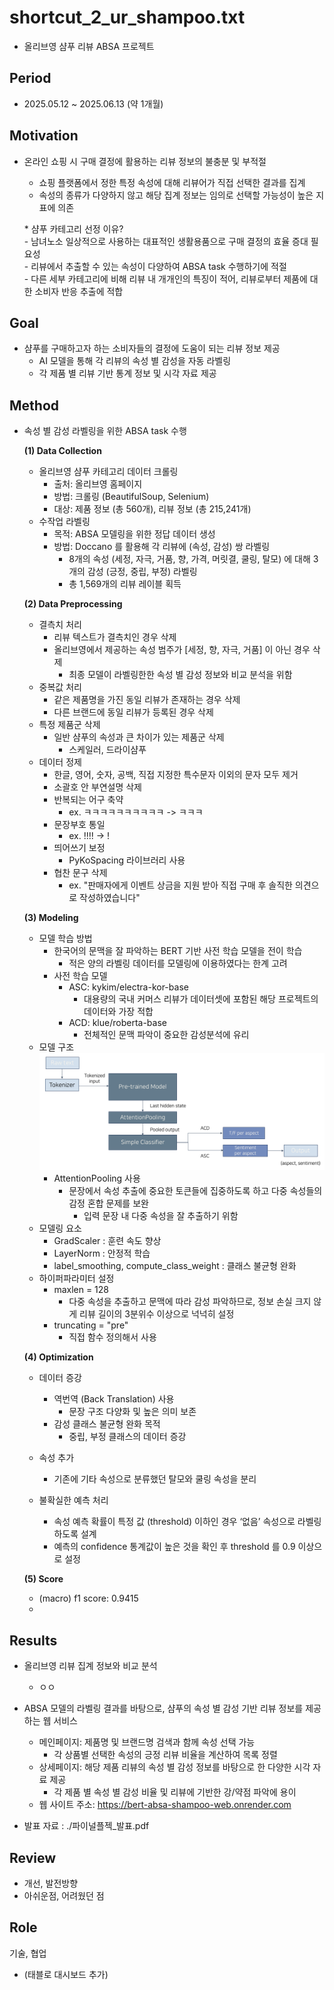 # shortcut_2_ur_shampoo.txt
- 올리브영 샴푸 리뷰 ABSA 프로젝트
  
## Period
- 2025.05.12 ~ 2025.06.13 (약 1개월)

## Motivation
- 온라인 쇼핑 시 구매 결정에 활용하는 리뷰 정보의 불충분 및 부적절
  - 쇼핑 플랫폼에서 정한 특정 속성에 대해 리뷰어가 직접 선택한 결과를 집계
  - 속성의 종류가 다양하지 않고 해당 집계 정보는 임의로 선택할 가능성이 높은 지표에 의존
    
  \* 샴푸 카테고리 선정 이유?\
      - 남녀노소 일상적으로 사용하는 대표적인 생활용품으로 구매 결정의 효율 증대 필요성\
      - 리뷰에서 추출할 수 있는 속성이 다양하여 ABSA task 수행하기에 적절\
      - 다른 세부 카테고리에 비해 리뷰 내 개개인의 특징이 적어, 리뷰로부터 제품에 대한 소비자 반응 추출에 적합
  
## Goal
- 샴푸를 구매하고자 하는 소비자들의 결정에 도움이 되는 리뷰 정보 제공
  - AI 모델을 통해 각 리뷰의 속성 별 감성을 자동 라벨링
  - 각 제품 별 리뷰 기반 통계 정보 및 시각 자료 제공  

## Method
- 속성 별 감성 라벨링을 위한 ABSA task 수행

  **(1) Data Collection**
    - 올리브영 샴푸 카테고리 데이터 크롤링
      - 출처: 올리브영 홈페이지
      - 방법: 크롤링 (BeautifulSoup, Selenium)
      - 대상: 제품 정보 (총 560개),  리뷰 정보 (총 215,241개)
    - 수작업 라벨링
      - 목적: ABSA 모델링을 위한 정답 데이터 생성
      - 방법: Doccano 를 활용해 각 리뷰에 (속성, 감성) 쌍 라벨링
        - 8개의 속성 (세정, 자극, 거품, 향, 가격, 머릿결, 쿨링, 탈모) 에 대해 3개의 감성 (긍정, 중립, 부정) 라벨링
        - 총 1,569개의 리뷰 레이블 획득
        
  **(2) Data Preprocessing**
    - 결측치 처리
      - 리뷰 텍스트가 결측치인 경우 삭제
      - 올리브영에서 제공하는 속성 범주가 [세정, 향, 자극, 거품] 이 아닌 경우 삭제
        - 최종 모델이 라벨링한한 속성 별 감성 정보와 비교 분석을 위함
    - 중복값 처리
      - 같은 제품명을 가진 동일 리뷰가 존재하는 경우 삭제
      - 다른 브랜드에 동일 리뷰가 등록된 경우 삭제
    - 특정 제품군 삭제
      - 일반 샴푸의 속성과 큰 차이가 있는 제품군 삭제
        - 스케일러, 드라이샴푸
    - 데이터 정제
      - 한글, 영어, 숫자, 공백, 직접 지정한 특수문자 이외의 문자 모두 제거
      - 소괄호 안 부연설명 삭제
      - 반복되는 어구 축약
        - ex. ㅋㅋㅋㅋㅋㅋㅋㅋㅋㅋ -> ㅋㅋㅋ
      - 문장부호 통일
        - ex. !!!! -> !
      - 띄어쓰기 보정
        - PyKoSpacing 라이브러리 사용
      - 협찬 문구 삭제
        - ex. "판매자에게 이벤트 상금을 지원 받아 직접 구매 후 솔직한 의견으로 작성하였습니다"
            
  **(3) Modeling**
    - 모델 학습 방법
      - 한국어의 문맥을 잘 파악하는 BERT 기반 사전 학습 모델을 전이 학습
        - 적은 양의 라벨링 데이터를 모델링에 이용하였다는 한계 고려
      - 사전 학습 모델
        - ASC: kykim/electra-kor-base
          - 대용량의 국내 커머스 리뷰가 데이터셋에 포함된 해당 프로젝트의 데이터와 가장 적합
        - ACD: klue/roberta-base
          - 전체적인 문맥 파악이 중요한 감성분석에 유리
    - 모델 구조\
      <img src="model_structure.png" width="800"/>
      - AttentionPooling 사용
        - 문장에서 속성 추출에 중요한 토큰들에 집중하도록 하고 다중 속성들의 감정 혼합 문제를 보완
          - 입력 문장 내 다중 속성을 잘 추출하기 위함
    - 모델링 요소
      - GradScaler : 훈련 속도 향상
      - LayerNorm : 안정적 학습
      - label_smoothing, compute_class_weight : 클래스 불균형 완화
    - 하이퍼파라미터 설정
      - maxlen = 128
        - 다중 속성을 추출하고 문맥에 따라 감성 파악하므로, 정보 손실 크지 않게 리뷰 길이의 3분위수 이상으로 넉넉히 설정
      - truncating = "pre"
        - 직접 함수 정의해서 사용
          
  **(4) Optimization**
    - 데이터 증강
      - 역번역 (Back Translation) 사용
        - 문장 구조 다양화 및 높은 의미 보존
      - 감성 클래스 불균형 완화 목적
        - 중립, 부정 클래스의 데이터 증강
       
    - 속성 추가
      - 기존에 기타 속성으로 분류했던 탈모와 쿨링 속성을 분리
     
    - 불확실한 예측 처리
      - 속성 예측 확률이 특정 값 (threshold) 이하인 경우 ‘없음’ 속성으로 라벨링하도록 설계
      - 예측의 confidence 통계값이 높은 것을 확인 후 threshold 를 0.9 이상으로 설정

  **(5) Score**
    - (macro) f1 score: 0.9415
    - 
 
## Results
  - 올리브영 리뷰 집계 정보와 비교 분석
    - ㅇㅇ
  - ABSA 모델의 라벨링 결과를 바탕으로, 샴푸의 속성 별 감성 기반 리뷰 정보를 제공하는 웹 서비스
    - 메인페이지: 제품명 및 브랜드명 검색과 함께 속성 선택 가능
      - 각 상품별 선택한 속성의 긍정 리뷰 비율을 계산하여 목록 정렬
    - 상세페이지: 해당 제품 리뷰의 속성 별 감성 정보를 바탕으로 한 다양한 시각 자료 제공
      - 각 제품 별 속성 별 감성 비율 및 리뷰에 기반한 강/약점 파악에 용이
    - 웹 사이트 주소: https://bert-absa-shampoo-web.onrender.com
  
  - 발표 자료 : ./파이널플젝_발표.pdf

## Review
  - 개선, 발전방향
  - 아쉬운점, 어려웠던 점

## Role

기술, 협업
- (태블로 대시보드 추가)

